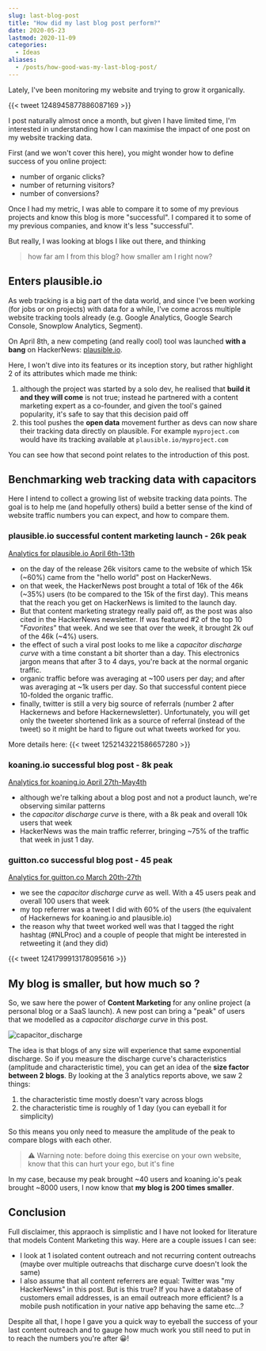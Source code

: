 ```yaml
---
slug: last-blog-post
title: "How did my last blog post perform?"
date: 2020-05-23
lastmod: 2020-11-09
categories:
  - Ideas
aliases:
  - /posts/how-good-was-my-last-blog-post/
---
```



Lately, I've been monitoring my website and trying to grow it organically.

{{< tweet 1248945877886087169 >}}

I post naturally almost once a month, but given I have limited time,
I'm interested in understanding how I can maximise the impact of one post on my website tracking data.

First (and we won't cover this here), you might wonder how to define success of you online project:

- number of organic clicks?
- number of returning visitors?
- number of conversions?

Once I had my metric, I was able to compare it to some of my previous projects and know this blog is more "successful".
I compared it to some of my previous companies, and know it's less "successful".

But really, I was looking at blogs I like out there, and thinking

> how far am I from this blog? how smaller am I right now?

## Enters plausible.io

As web tracking is a big part of the data world, and since I've been working (for jobs or on projects) with data for a while,
I've come across multiple website tracking tools already (e.g. Google Analytics, Google Search Console, Snowplow Analytics, Segment).

On April 8th, a new competing (and really cool) tool was launched **with a bang** on HackerNews: [plausible.io](https://plausible.io).

Here, I won't dive into its features or its inception story, but rather highlight 2 of its attributes which made me think:

1. although the project was started by a solo dev, he realised that **build it and they will come** is not true;
  instead he partnered with a content marketing expert as a co-founder,
  and given the tool's gained popularity, it's safe to say that this decision paid off
1. this tool pushes the **open data** movement further as devs can now share their tracking data directly
  on plausible. For example `myproject.com` would have its tracking available at `plausible.io/myproject.com`

You can see how that second point relates to the introduction of this post.

## Benchmarking web tracking data with capacitors

Here I intend to collect a growing list of website tracking data points. The goal is to help me
(and hopefully others) build a better sense of the kind of website traffic numbers you can expect, and how to compare them.

### plausible.io successful content marketing launch - 26k peak

[Analytics for plausible.io April 6th-13th](https://plausible.io/plausible.io?period=custom&from=2020-04-06&to=2020-04-13)

- on the day of the release 26k visitors came to the website of which 15k (~60%)
  came from the "hello world" post on HackerNews.
- on that week, the HackerNews post brought a total of 16k of the 46k (~35%) users (to be compared to the 15k of the first day).
  This means that the reach you get on HackerNews is limited to the launch day.
- But that content marketing strategy really paid off, as the post was also cited in the HackerNews newsletter.
  If was featured #2 of the top 10 "*Favorites*" that week. And we see that over the week, it brought 2k ouf of the 46k (~4%) users.
- the effect of such a viral post looks to me like a *capacitor discharge curve* with a time constant a bit shorter
  than a day. This electronics jargon means that after 3 to 4 days, you're back at the normal organic traffic.
- organic traffic before was averaging at ~100 users per day; and after was averaging at ~1k users per day.
  So that successful content piece 10-folded the organic traffic.
- finally, twitter is still a very big source of referrals (number 2 after Hackernews and before Hackernewsletter).
  Unfortunately, you will get only the tweeter shortened link as a source of referral (instead of the tweet)
  so it might be hard to figure out what tweets worked for you.

More details here:
{{< tweet 1252143221586657280 >}}

### koaning.io successful blog post - 8k peak

[Analytics for koaning.io April 27th-May4th](https://plausible.io/koaning.io?period=custom&from=2020-04-27&to=2020-05-04)

- although we're talking about a blog post and not a product launch, we're observing similar patterns
- the *capacitor discharge curve* is there, with a 8k peak and overall 10k users that week
- HackerNews was the main traffic referrer, bringing ~75% of the traffic that week in just 1 day.

### guitton.co successful blog post - 45 peak

[Analytics for guitton.co March 20th-27th](/others/web_analytics_guittonco_20200320-20200327.pdf)

- we see the *capacitor discharge curve* as well. With a 45 users peak and overall 100 users that week
- my top referrer was a tweet I did with 60% of the users (the equivalent of Hackernews for koaning.io and plausible.io)
- the reason why that tweet worked well was that I tagged the right hashtag (#NLProc) and a couple of people
  that might be interested in retweeting it (and they did)

{{< tweet 1241799913178095616 >}}

## My blog is smaller, but how much so ?

So, we saw here the power of **Content Marketing** for any online project (a personal blog or a SaaS launch).
A new post can bring a "peak" of users that we modelled as a *capacitor discharge curve* in this post.

![capacitor_discharge](/images/capacitor_discharge.jpg "Capacitor discharge model for content marketing")

The idea is that blogs of any size will experience that same exponential discharge.
So if you measure the discharge curve's characteristics (amplitude and characteristic time), you can get an idea of the **size factor between 2 blogs**.
By looking at the 3 analytics reports above, we saw 2 things:

1. the characteristic time mostly doesn't vary across blogs
1. the characteristic time is roughly of 1 day (you can eyeball it for simplicity)

So this means you only need to measure the amplitude of the peak to compare blogs with each other.

> ⚠️ Warning note: before doing this exercise on your own website, know that this can hurt your ego, but it's fine

In my case, because my peak brought ~40 users and koaning.io's peak brought ~8000 users, I now know that **my blog is 200 times smaller**.

## Conclusion

Full disclaimer, this appraoch is simplistic and I have not looked for literature that models Content Marketing this way.
Here are a couple issues I can see:

- I look at 1 isolated content outreach and not recurring content outreachs (maybe over multiple outreachs that discharge curve doesn't look the same)
- I also assume that all content referrers are equal: Twitter was "my HackerNews" in this post. But is this true? If you have a database of customers email addresses, is an email outreach more efficient? Is a mobile push notification in your native app behaving the same etc...?

Despite all that, I hope I gave you a quick way to eyeball the success of your last content outreach and to gauge how much work you still need to put in to reach the numbers you're after 😀!
